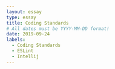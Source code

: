 ```yaml
---
layout: essay
type: essay
title: Coding Standards
# All dates must be YYYY-MM-DD format!
date: 2019-09-24
labels:
  - Coding Standards
  - ESLint
  - Intellij
---
```


